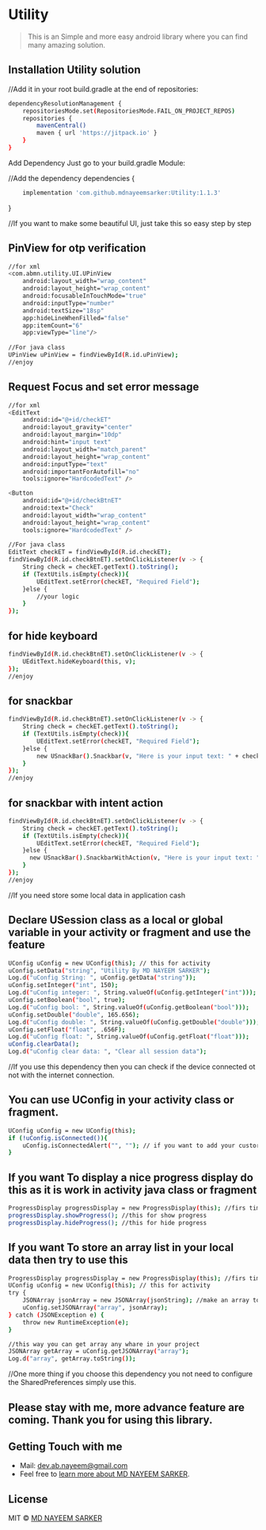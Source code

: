 # Utility
> This is an Simple and more easy android library where you can find many amazing solution. 

## Installation Utility solution

//Add it in your root build.gradle at the end of repositories:

```bash
dependencyResolutionManagement {
	repositoriesMode.set(RepositoriesMode.FAIL_ON_PROJECT_REPOS)
	repositories {
		mavenCentral()
		maven { url 'https://jitpack.io' }
	}
}
```

Add Dependency Just go to your build.gradle Module:

//Add the dependency
dependencies {
```bash
	implementation 'com.github.mdnayeemsarker:Utility:1.1.3'
```
}

//If you want to make some beautiful UI, just take this so easy step by step  
## PinView for otp verification
```bash
//for xml
<com.abmn.utility.UI.UPinView
    android:layout_width="wrap_content"
    android:layout_height="wrap_content"
    android:focusableInTouchMode="true"
    android:inputType="number"
    android:textSize="18sp"
    app:hideLineWhenFilled="false"
    app:itemCount="6"
    app:viewType="line"/>
    
//For java class
UPinView uPinView = findViewById(R.id.uPinView);
//enjoy
```

## Request Focus and set error message
```bash
//for xml
<EditText
    android:id="@+id/checkET"
    android:layout_gravity="center"
    android:layout_margin="10dp"
    android:hint="input text"
    android:layout_width="match_parent"
    android:layout_height="wrap_content"
    android:inputType="text"
    android:importantForAutofill="no"
    tools:ignore="HardcodedText" />

<Button
    android:id="@+id/checkBtnET"
    android:text="Check"
    android:layout_width="wrap_content"
    android:layout_height="wrap_content"
    tools:ignore="HardcodedText" />
        
//For java class
EditText checkET = findViewById(R.id.checkET);
findViewById(R.id.checkBtnET).setOnClickListener(v -> {
    String check = checkET.getText().toString();
    if (TextUtils.isEmpty(check)){
        UEditText.setError(checkET, "Required Field");
    }else {
        //your logic
    }
});
```
## for hide keyboard
```bash
findViewById(R.id.checkBtnET).setOnClickListener(v -> {
    UEditText.hideKeyboard(this, v);
});
//enjoy

```

## for snackbar
```bash
findViewById(R.id.checkBtnET).setOnClickListener(v -> {
    String check = checkET.getText().toString();
    if (TextUtils.isEmpty(check)){
        UEditText.setError(checkET, "Required Field");
    }else {
        new USnackBar().Snackbar(v, "Here is your input text: " + check);
    }
});
//enjoy
```
## for snackbar with intent action
```bash
findViewById(R.id.checkBtnET).setOnClickListener(v -> {
    String check = checkET.getText().toString();
    if (TextUtils.isEmpty(check)){
        UEditText.setError(checkET, "Required Field");
    }else {
      new USnackBar().SnackbarWithAction(v, "Here is your input text: " + check, "Go", this, CheckActivity.class);
    }
});
//enjoy
```

//If you need store some local data in application cash
## Declare USession class as a local or global variable in your activity or fragment and use the feature
```bash
UConfig uConfig = new UConfig(this); // this for activity
uConfig.setData("string", "Utility By MD NAYEEM SARKER");
Log.d("uConfig String: ", uConfig.getData("string"));
uConfig.setInteger("int", 150);
Log.d("uConfig integer: ", String.valueOf(uConfig.getInteger("int")));
uConfig.setBoolean("bool", true);
Log.d("uConfig bool: ", String.valueOf(uConfig.getBoolean("bool")));
uConfig.setDouble("double", 165.656);
Log.d("uConfig double: ", String.valueOf(uConfig.getDouble("double")));
uConfig.setFloat("float", .656F);
Log.d("uConfig float: ", String.valueOf(uConfig.getFloat("float")));
uConfig.clearData();
Log.d("uConfig clear data: ", "Clear all session data");
```

//If you use this dependency then you can check if the device connected ot not with the internet connection.

## You can use UConfig in your activity class or fragment.
```bash
UConfig uConfig = new UConfig(this);
if (!uConfig.isConnected()){
    uConfig.isConnectedAlert("", ""); // if you want to add your custorm alert title and message give the value otherwise show default
}
```
## If you want To display a nice progress display do this as it is work in activity java class or fragment
```bash
ProgressDisplay progressDisplay = new ProgressDisplay(this); //firs timeinit this and then
progressDisplay.showProgress(); //this for show progress
progressDisplay.hideProgress(); //this for hide progress
```

## If you want To store an array list in your local data then try to use this
```bash
ProgressDisplay progressDisplay = new ProgressDisplay(this); //firs timeinit this and then
UConfig uConfig = new UConfig(this); // this for activity
try {
    JSONArray jsonArray = new JSONArray(jsonString); //make an array to string and use this 
    uConfig.setJSONArray("array", jsonArray);
} catch (JSONException e) {
    throw new RuntimeException(e);
}

//this way you can get array any whare in your project  
JSONArray getArray = uConfig.getJSONArray("array");
Log.d("array", getArray.toString());
```

//One more thing if you choose this dependency you not need to configure the SharedPreferences
simply use this.

## Please stay with me, more advance feature are coming. Thank you for using this library. 

## Getting Touch with me

 * Mail: dev.ab.nayeem@gmail.com
 * Feel free to [learn more about MD NAYEEM SARKER](https://github.com/mdnayeemsarker).

## License

MIT © [MD NAYEEM SARKER](https://github.com/mdnayeemsarker)
